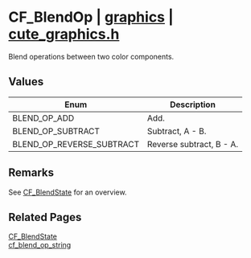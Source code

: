 # CF_BlendOp | [graphics](https://github.com/RandyGaul/cute_framework/blob/master/docs/graphics/README.md) | [cute_graphics.h](https://github.com/RandyGaul/cute_framework/blob/master/include/cute_graphics.h)

Blend operations between two color components.

## Values

Enum | Description
--- | ---
BLEND_OP_ADD | Add.
BLEND_OP_SUBTRACT | Subtract, A - B.
BLEND_OP_REVERSE_SUBTRACT | Reverse subtract, B - A.

## Remarks

See [CF_BlendState](https://github.com/RandyGaul/cute_framework/blob/master/docs/graphics/cf_blendstate.md) for an overview.

## Related Pages

[CF_BlendState](https://github.com/RandyGaul/cute_framework/blob/master/docs/graphics/cf_blendstate.md)  
[cf_blend_op_string](https://github.com/RandyGaul/cute_framework/blob/master/docs/graphics/cf_blend_op_string.md)  
